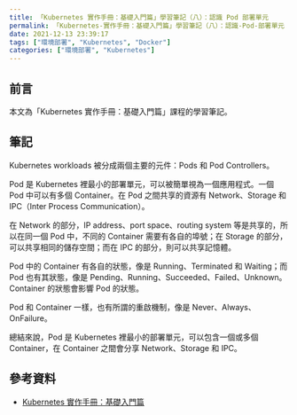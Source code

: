 ```yaml
---
title: 「Kubernetes 實作手冊：基礎入門篇」學習筆記（八）：認識 Pod 部署單元
permalink: 「Kubernetes-實作手冊：基礎入門篇」學習筆記（八）：認識-Pod-部署單元
date: 2021-12-13 23:39:17
tags: ["環境部署", "Kubernetes", "Docker"]
categories: ["環境部署", "Kubernetes"]
---
```


## 前言

本文為「Kubernetes 實作手冊：基礎入門篇」課程的學習筆記。

## 筆記

Kubernetes workloads 被分成兩個主要的元件：Pods 和 Pod Controllers。

Pod 是 Kubernetes 裡最小的部署單元，可以被簡單視為一個應用程式。一個 Pod 中可以有多個 Container。在 Pod 之間共享的資源有 Network、Storage 和 IPC（Inter Process Communication）。

在 Network 的部分，IP address、port space、routing system 等是共享的，所以在同一個 Pod 中，不同的 Container 需要有各自的埠號；在 Storage 的部分，可以共享相同的儲存空間；而在 IPC 的部分，則可以共享記憶體。

Pod 中的 Container 有各自的狀態，像是 Running、Terminated 和 Waiting；而 Pod 也有其狀態，像是 Pending、Running、Succeeded、Failed、Unknown。Container 的狀態會影響 Pod 的狀態。

Pod 和 Container 一樣，也有所謂的重啟機制，像是 Never、Always、OnFailure。

總結來說，Pod 是 Kubernetes 裡最小的部署單元，可以包含一個或多個 Container，在 Container 之間會分享 Network、Storage 和 IPC。

## 參考資料

- [Kubernetes 實作手冊：基礎入門篇](https://hiskio.com/courses/349/about)
